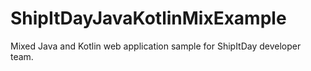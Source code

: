 # ShipItDayJavaKotlinMixExample
Mixed Java and Kotlin web application sample for ShipItDay developer team.
